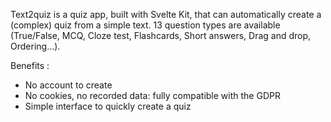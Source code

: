 Text2quiz is a quiz app, built with Svelte Kit, that can automatically create a (complex) quiz from a simple text. 13 question types are available (True/False, MCQ, Cloze test, Flashcards, Short answers, Drag and drop, Ordering…).

Benefits :

- No account to create
- No cookies, no recorded data: fully compatible with the GDPR
- Simple interface to quickly create a quiz